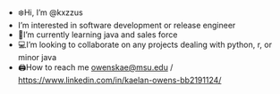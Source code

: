 - ❄️Hi, I’m @kxzzus
- I’m interested in software development or release engineer
- 🥋I’m currently learning java and sales force
- 💻I’m looking to collaborate on any projects dealing with python, r, or minor java 
- 🖨How to reach me owenskae@msu.edu / https://www.linkedin.com/in/kaelan-owens-bb2191124/
<!---
kxzzus/kxzzus is a ✨ special ✨ repository because its `README.md` (this file) appears on your GitHub profile.
You can click the Preview link to take a look at your changes.
--->
